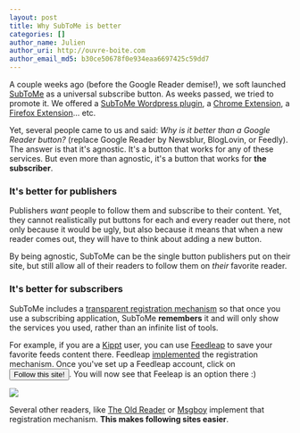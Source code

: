 ```yaml
---
layout: post
title: Why SubToMe is better
categories: []
author_name: Julien
author_uri: http://ouvre-boite.com
author_email_md5: b30ce50678f0e934eaa6697425c59dd7
---
```


A couple weeks ago (before the Google Reader demise!), we soft launched [SubToMe](https://www.subtome.com/) as a universal subscribe button. As weeks passed, we  tried to promote it. We offered a [SubToMe Wordpress plugin](http://wordpress.org/extend/plugins/subtome/), a [Chrome Extension](https://chrome.google.com/webstore/detail/subtome/cjkhnlmkkfheepafpgppmpdahbjgkjfc?hl=en), a [Firefox Extension](https://addons.mozilla.org/en-us/firefox/addon/subtome-subscribe-button/)... etc.

Yet, several people came to us and said: *Why is it better than a Google Reader button?* (replace Google Reader by Newsblur, BlogLovin, or Feedly). The answer is that it's agnostic. It's a button that works for any of these services. But even more than agnostic, it's a button that works for **the subscriber**.

### It's better for publishers

Publishers *want* people to follow them and subscribe to their content. Yet, they cannot realistically put buttons for each and every reader out there, not only because it would be ugly, but also because it means that when a new reader comes out, they will have to think about adding a new button. 

By being agnostic, SubToMe can be the single button publishers put on their site, but still allow all of their readers to follow them on *their* favorite reader.

### It's better for subscribers

SubToMe includes a [transparent registration mechanism](https://www.subtome.com/developers.html) so that once you use a subscribing application, SubToMe **remembers** it and will only show the services you used, rather than an infinite list of tools.

For example, if you are a [Kippt](https://kippt.com/) user, you can use [Feedleap](https://feedleap.herokuapp.com) to save your favorite feeds content there. Feedleap [implemented](https://github.com/jpadilla/feedleap/commit/8b57d5096a9834e9821c9a111f9306aeb0245973) the registration mechanism. Once you've set up a Feedleap account, click on  <input type="button" onclick="(function(){var z=document.createElement('script');z.src='https://www.subtome.com/load.js';document.body.appendChild(z);})()" value="Follow this site!" />. You will now see that Feeleap is an option there :)

<p>
<img src="http://f.cl.ly/items/3T3r2N323P3o471F2T32/Screen%20Shot%202013-04-02%20at%206.19.04%20PM.png" /> </p>


Several other readers, like [The Old Reader](http://theoldreader.com/) or [Msgboy](http://msgboy.com/) implement that registration mechanism. **This makes following sites easier**.







